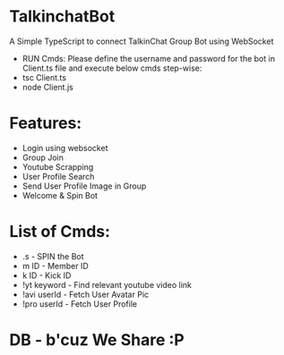 # TalkinchatBot
A Simple TypeScript to connect TalkinChat Group Bot using WebSocket
- RUN Cmds: Please define the username and password for the bot in Client.ts file and execute below cmds step-wise: 
- tsc Client.ts
- node Client.js

# Features:

- Login using websocket
- Group Join
- Youtube Scrapping
- User Profile Search
- Send User Profile Image in Group
- Welcome & Spin Bot


# List of Cmds:
- .s    -  SPIN the Bot
- m ID  -  Member ID
- k ID  -  Kick ID
- !yt keyword  -  Find relevant youtube video link
- !avi userId  -  Fetch User Avatar Pic
- !pro userId  -  Fetch User Profile

# DB - b'cuz We Share :P
